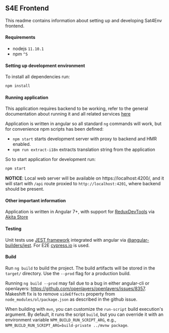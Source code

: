 ## S4E Frontend

This readme contains information about setting up and developing
Sat4Env frontend.

#### Requirements

* nodejs `11.10.1`
* npm `^5`

#### Setting up development environment

To install all dependencies run:

```bash
npm install
```

#### Running application

This application requires backend to be working, refer 
to the general documentation about running it and all related services [here](../README.md)

Application is written in angular so all standard `ng` commands will work, but for convenience
npm scripts has been defined:

* `npm start` starts development server with proxy to backend and HMR enabled.
* `npm run extract-i18n` extracts translation string from the application

So to start application for development run:

```bash
npm start
```

**NOTICE**: Local web server will be available on https://localhost:4200/, and it will start with `/api` route proxied to `http://localhost:4201`, where backend should be present.

#### Other important information

Application is written in Angular 7+, with support for [ReduxDevTools](https://github.com/zalmoxisus/redux-devtools-extension) via [Akita Store](https://netbasal.gitbook.io/akita/)

#### Testing

Unit tests use [JEST framework](https://jestjs.io/) integrated with angular via [@angular-builders/jest](https://github.com/meltedspark/angular-builders/tree/master/packages/jest). 
For E2E [cypress.io](https://www.cypress.io/) is used.

#### Build 

Run `ng build` to build the project. The build artifacts will be stored in the `target/` directory. Use the `--prod` flag for a production build.

Running `ng build --prod` may fail due to a bug in either angular-cli or openlayers: https://github.com/openlayers/openlayers/issues/8357.
Makeshift fix is to remove `sideEffects` property from `node_modules/ol/package.json` as described in the github issue. 

When building with `mvn`, you can customize the `run-script` build execution's argument.
By default, it runs the script `build`, but you can override it with an environment variable `NPM_BUILD_RUN_SCRIPT_ARG`,
e.g., `NPM_BUILD_RUN_SCRIPT_ARG=build-private ../mvnw package`.
